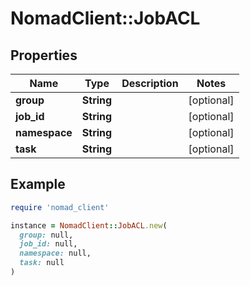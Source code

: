 # NomadClient::JobACL

## Properties

| Name | Type | Description | Notes |
| ---- | ---- | ----------- | ----- |
| **group** | **String** |  | [optional] |
| **job_id** | **String** |  | [optional] |
| **namespace** | **String** |  | [optional] |
| **task** | **String** |  | [optional] |

## Example

```ruby
require 'nomad_client'

instance = NomadClient::JobACL.new(
  group: null,
  job_id: null,
  namespace: null,
  task: null
)
```


